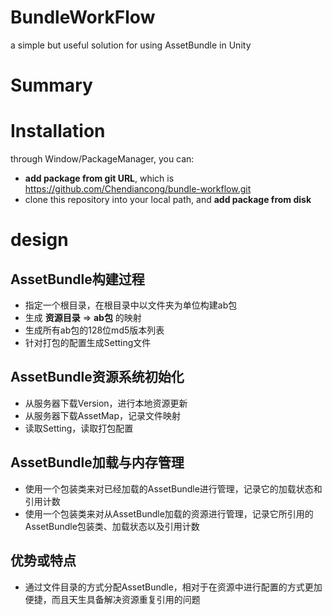 # BundleWorkFlow
a simple but useful solution for using AssetBundle in Unity   

# Summary

# Installation
through Window/PackageManager, you can:   
- __add package from git URL__, which is https://github.com/Chendiancong/bundle-workflow.git
- clone this repository into your local path, and __add package from disk__

# design

## AssetBundle构建过程
- 指定一个根目录，在根目录中以文件夹为单位构建ab包
- 生成 __资源目录__ => __ab包__ 的映射
- 生成所有ab包的128位md5版本列表
- 针对打包的配置生成Setting文件

## AssetBundle资源系统初始化
- 从服务器下载Version，进行本地资源更新
- 从服务器下载AssetMap，记录文件映射
- 读取Setting，读取打包配置

## AssetBundle加载与内存管理
- 使用一个包装类来对已经加载的AssetBundle进行管理，记录它的加载状态和引用计数
- 使用一个包装类来对从AssetBundle加载的资源进行管理，记录它所引用的AssetBundle包装类、加载状态以及引用计数

## 优势或特点
- 通过文件目录的方式分配AssetBundle，相对于在资源中进行配置的方式更加便捷，而且天生具备解决资源重复引用的问题